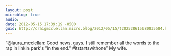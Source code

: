 ```yaml
---
layout: post
microblog: true
audio: 
date: 2012-05-15 17:39:19 -0500
guid: http://craigmcclellan.micro.blog/2012/05/15/t202528615680835584.html
---
```

“@laura_mcclellan: Good news, guys. I still remember all the words to the rap in linkin park's "in the end." #itstartswithone” My wife.
